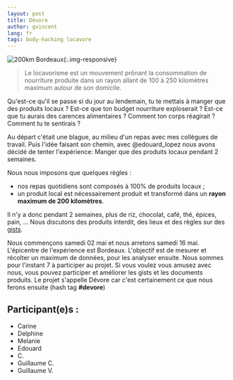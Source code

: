 ```yaml
---
layout: post
title: Dévore
author: gvincent
lang: fr
tags: body-hacking locavore
---
```

![200km Bordeaux](https://i.imgur.com/q05cm9m.jpg){:.img-responsive}

<blockquote>
Le locavorisme est un mouvement prônant la consommation de nourriture produite dans un rayon allant de 100 à 250 kilomètres maximum autour de son domicile.
</blockquote>

Qu'est-ce qu'il se passe si du jour au lendemain, tu te mettais à manger que des produits locaux ? Est-ce que ton budget nourriture exploserait ?
Est-ce que tu aurais des carences alimentaires ? Comment ton corps réagirait ? Comment tu te sentirais ?

<!--more-->

Au départ c'était une blague, au milieu d'un repas avec mes collègues de travail. Puis l'idée faisant son chemin, avec @edouard_lopez nous avons décidé de tenter l'expérience: Manger que des produits locaux pendant 2 semaines.

Nous nous imposons que quelques règles :

  * nos repas quotidiens sont composés à 100% de produits locaux ;
  * un produit local est nécessairement produit et transformé dans un **rayon maximum de 200 kilomètres**.

Il n'y a donc pendant 2 semaines, plus de riz, chocolat, café, thé, épices, pain, ... Nous discutons des produits interdit, des lieux et des règles sur des [gists](https://gist.github.com/guillaumevincent/a7ce8eddbbf6f1dd4e4e).

Nous commençons samedi 02 mai et nous arretons samedi 16 mai. L'épicentre de l'expérience est Bordeaux. L'objectif est de mesurer et récolter un maximum de données, pour les analyser ensuite. Nous sommes pour l'instant 7 à participer au projet. Si vous voulez vous amusez avec nous, vous pouvez participer et améliorer les gists et les documents produits. Le projet s'appelle Dévore car c'est certainement ce que nous ferons ensuite (hash tag **#devore**)


## Participant(e)s :

  * Carine
  * Delphine
  * Melanie
  * Edouard
  * C.
  * Guillaume C.
  * Guillaume V.
